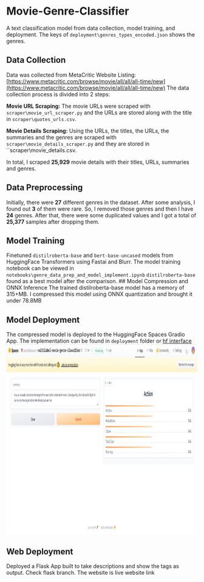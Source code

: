 # Movie-Genre-Classifier
A text classification model from data collection, model training, and deployment.
The keys of ``deployment\genres_types_encoded.json`` shows the genres.

## Data Collection
Data was collected from MetaCritic Website Listing: [https://www.metacritic.com/browse/movie/all/all/all-time/new](https://www.metacritic.com/browse/movie/all/all/all-time/new) 
The data collection process is divided into 2 steps:

**Movie URL Scraping:** The movie URLs were scraped with ``scraper\movie_url_scraper.py`` and the URLs are stored along with the title in ``scraper\quotes_urls.csv``.

**Movie Details Scraping:** Using the URLs, the titles, the URLs, the summaries and the genres are scraped with ``scraper\movie_details_scraper.py`` and they are stored in ``scraper\movie_details.csv.

In total, I scraped **25,929** movie details with their titles, URLs, summaries and genres.

## Data Preprocessing
Initially, there were **27** different genres in the dataset. After some analysis, I found out **3** of them were rare. So, I removed those genres and then I have **24** genres. After that, there were some duplicated values and I got a total of **25,377** samples after dropping them.

## Model Training
Finetuned ``distilroberta-base`` and ``bert-base-uncased`` models from HuggingFace Transformers using Fastai and Blurr. The model training notebook can be viewed in ``notebooks\genre_data_prep_and_model_implement.ipynb`` 
``distilroberta-base`` found as a best model after the comparison. ## Model Compression and ONNX Inference
The trained distilroberta-base model has a memory of 315+MB. I compressed this model using ONNX quantization and brought it under 78.8MB

## Model Deployment
The compressed model is deployed to the HuggingFace Spaces Gradio App. The implementation can be found in ``deployment`` folder or [hf interface](https://huggingface.co/spaces/waddaheaven/multilabel-movie-genre-classifier)
<img src = "deployment/gradio_app.png" width="1200" height="500">

## Web Deployment
Deployed a Flask App built to take descriptions and show the tags as output. Check flask branch. The website is live website link
